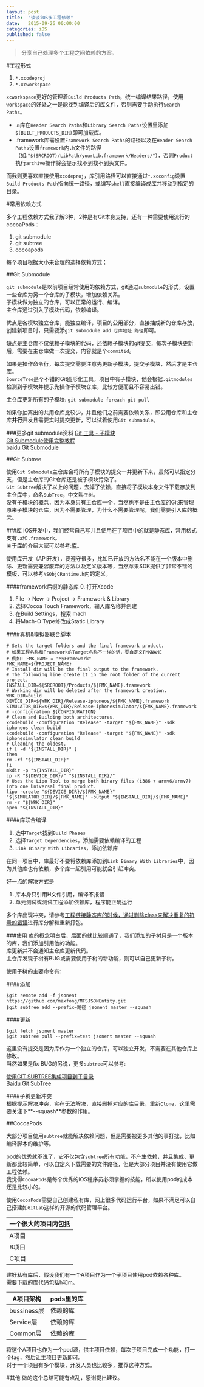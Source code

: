 ```yaml
---
layout: post
title:  "谈谈iOS多工程依赖"
date:   2015-09-26 00:00:00
categories: iOS
published: false
---
```


>分享自己处理多个工程之间依赖的方案。

#工程形式
1. `*.xcodeproj`
2. `*.xcworkspace`

`xcworkspace`更好的管理着`Build Products Path`，统一编译结果路径，使用`workspace`的好处之一是能找到编译后的库文件，否则需要手动执行`Search Paths`。

* .a库在`Header Search Paths`和`Library Search Paths`设置里添加`$(BUILT_PRODUCTS_DIR)`即可加载库。
* .framework库需设置`Framework Search Paths`的路径以及在`Header Search Paths`设置`framework`内`.h`文件的路径（如:`"$(SRCROOT)/LibPath/yourLib.framework/Headers/"`），否则`Product`执行`archive`操作将会提示找不到找不到头文件。

而我则更喜欢直接使用`xcodeproj`，库引用路径可以直接通过`*.xcconfig`设置`Build Products Path`指向统一路径，或编写`shell`直接编译成库并移动到指定的目录。

#常用依赖方式

多个工程依赖方式我了解3种，2种是有Git本身支持，还有一种需要使用流行的cocoaPods：

1. git submodule
2. git subtree
3. cocoapods

每个项目根据大小来合理的选择依赖方式；  

##Git Submodule

`git submodule`是以前项目经常使用的依赖方式，git通过`submodule`的形式，设置一些仓库为另一个仓库的子模块，增加依赖关系。  
子模块做为独立的仓库，可以正常的运行、编译。  
主仓库通过引入子模块代码，依赖编译。  

优点是各模块独立仓库，能独立编译，项目的公用部分，直接抽成新的仓库存放，创建新项目时，只需要添`git submodule add 仓库地址 路径`即可。  

缺点是主仓库不仅依赖子模块的代码，还依赖子模块的git提交，每次子模块更新后，需要在主仓库做一次提交，内容就是个`commitid`。  

如果是操作命令行，每次提交需要注意先更新子模块，提交子模块，然后才是主仓库。  
`SourceTree`是个不错的Git图形化工具，项目中有子模块，他会根据`.gitmodules`检测到子模块并提示先操作子模块仓库，比较方便而且不容易出错。  

主仓库更新所有的子模块: `git submodule foreach git pull`

如果你抽离出的共用仓库比较少，并且他们之前需要依赖关系，即公用仓库和主仓库**并行**开发且需要实时提交更新，可以试着使用`Git submodule`。  

###更多git submodule资料
[Git 工具 - 子模块](https://git-scm.com/book/zh/v1/Git-工具-子模块)  
[Git Submodule使用完整教程](http://www.kafeitu.me/git/2012/03/27/git-submodule.html)  
[baidu Git Submodule](http://www.baidu.com/s?ie=UTF-8&wd=git%20submodule)

##Git Subtree

使用`Git Submodule`主仓库会将所有子模块的提交一并更新下来，虽然可以指定分支，但是主仓库的Git仓库还是被子模块污染了。  
`Git Subtree`解决了以上的问题，去掉了依赖，直接将子模块本身文件下载存放到主仓库中，命名`SubTree`，中文叫`子树`。  
没有子模块的概念，因为本身只有主仓库一个，当然也不是由主仓库的Git来管理原来子模块的仓库，因为不需要管理，为什么不需要管理呢，我们需要引入库的概念。  

###库
iOS开发中，我们经常自己写并且使用在了项目中的就是静态库，常用格式支有`.a`和`.framework`。  
关于库的介绍大家可以参考:[库](http://casatwy.com/ku.html)。  

使用库开发（API开发），要遵守很多，比如已开放的方法名不能在一个版本中删除、更新需要兼容废弃的方法以及定义版本等，当然苹果SDK提供了非常不错的模板，可以参考`NSObjCRuntime.h`内的定义。  

####framework后缀的静态库
0. 打开Xcode
1. File -> New -> Project -> Framework & Library
2. 选择Cocoa Touch Framework，输入库名称并创建
3. 在Build Settings，搜索 mach
4. 将Mach-O Type修改成Static Library

####真机&模拟器联合脚本  

	# Sets the target folders and the final framework product.
	# 如果工程名称和Framework的Target名称不一样的话，要自定义FMKNAME
	# 例如: FMK_NAME = "MyFramework"
	FMK_NAME=${PROJECT_NAME}
	# Install dir will be the final output to the framework.
	# The following line create it in the root folder of the current project.
	INSTALL_DIR=${SRCROOT}/Products/${FMK_NAME}.framework
	# Working dir will be deleted after the framework creation.
	WRK_DIR=build
	DEVICE_DIR=${WRK_DIR}/Release-iphoneos/${FMK_NAME}.framework
	SIMULATOR_DIR=${WRK_DIR}/Release-iphonesimulator/${FMK_NAME}.framework
	# -configuration ${CONFIGURATION}
	# Clean and Building both architectures.
	xcodebuild -configuration "Release" -target "${FMK_NAME}" -sdk iphoneos clean build
	xcodebuild -configuration "Release" -target "${FMK_NAME}" -sdk iphonesimulator clean build
	# Cleaning the oldest.
	if [ -d "${INSTALL_DIR}" ]
	then
	rm -rf "${INSTALL_DIR}"
	fi
	mkdir -p "${INSTALL_DIR}"
	cp -R "${DEVICE_DIR}/" "${INSTALL_DIR}/"
	# Uses the Lipo Tool to merge both binary files (i386 + armv6/armv7) into one Universal final product.
	lipo -create "${DEVICE_DIR}/${FMK_NAME}" "${SIMULATOR_DIR}/${FMK_NAME}" -output "${INSTALL_DIR}/${FMK_NAME}"
	rm -r "${WRK_DIR}"
	open "${INSTALL_DIR}"

####库联合编译

1. 选中`Target`找到`Build Phases`
2. 选择`Target Dependencies`，添加需要依赖编译的工程
3. `Link Binary With Libraries`，添加依赖库

在同一项目中，库最好不要将依赖库添加到`Link Binary With Libraries`中，因为其他库也有依赖，多个库一起引用可能就会引起冲突。  

好一点的解决方式是

1. 库本身只引用H文件引用，编译不报错
2. 单元测试或测试工程添加依赖库，程序能正确运行

多个库出现冲突，请参考[工程链接静态库的时候，通过删除class来解决重复的符号的错误](http://blog.csdn.net/hherima/article/details/23949413)进行库分解和重新打包。  


###使用
库的概念明白后，后面的就比较顺通了，我们添加的子树只是一个版本的库，我们添加引用他的功能。  
库更新并不会通知主仓库更新代码。  
主仓库发现子树有BUG或需要使用子树的新功能，则可以自己更新子树。  

使用子树的主要命令有:  

####添加   

	$git remote add -f jsonent https://github.com/maxfong/MFSJSONEntity.git 
	$git subtree add --prefix=路径 jsonent master --squash

####更新
	
	$git fetch jsonent master 
	$git subtree pull --prefix=test jsonent master --squash

这里没有提交是因为库作为一个独立的仓库，可以独立开发，不需要在其他仓库上修改。  
当然如果是fix BUG的另说，更多`subtree`可以参考:  

[使用GIT SUBTREE集成项目到子目录](http://aoxuis.me/post/2013-08-06-git-subtree)  
[Baidu Git SubTree](https://www.baidu.com/s?ie=UTF-8&wd=git%20subtree)

####子树更新冲突  
根据提示解决冲突，实在无法解决，直接删掉对应的库目录，重新`Clone`，这里需要关注下**--squash**参数的作用。  

##CocoaPods

大部分项目使用`subtree`就能解决依赖问题，但是需要被更多其他的事打扰，比如编译脚本的维护等。   

pod的优秀就不说了，它不仅包含`subtree`所有功能，不产生依赖，并且集成、更新都比较简单，可以自定义下载需要的文件路径，但是大部分项目并没有使用它做工程依赖。  
我觉得`CocoaPods`是每个优秀的iOS程序员必须掌握的技能，所以使用pod的成本还是比较小的。  

使用`CocoaPods`需要自己创建私有库，网上很多代码运行平台，如果不满足可以自己搭建如`GitLab`这样的开源的代码管理平台。  

| 一个很大的项目内包括 |
| ----- |
| A项目 |
| B项目 |
| C项目 |

建好私有库后，假设我们有一个A项目作为一个子项目使用pod依赖各种库。  
需要下载的库代码包括h和m。  

| A项目架构 | pods里的库 |
| ------------ | ----- |
| bussiness层 | 依赖的库 |
| Service层 | 依赖的库 |
| Common层 | 依赖的库 |


将这个A项目也作为一个pod源，供主项目依赖，每次子项目完成一个功能，打一个tag，然后让主项目更新即可。    
对于一个项目有多个模块，开发人员也比较多，推荐这种方式。  

#其他
做的这个总结可能有点乱，感谢提出建议。
